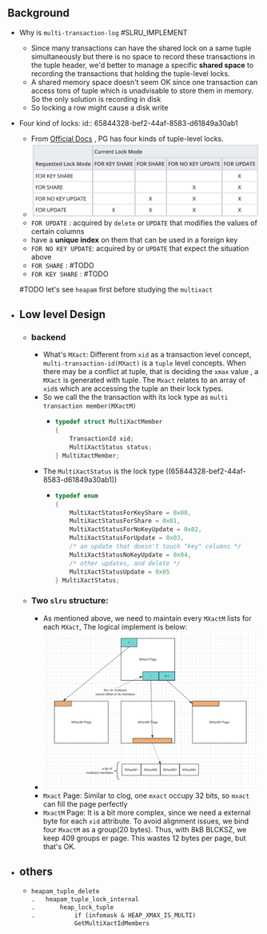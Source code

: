## Background
- Why is `multi-transaction-log` #SLRU_IMPLEMENT
  * Since many transactions can have the shared lock on a same tuple simultaneously but there is no space to record these transactions in the tuple header, we'd better to manage a specific **shared space** to recording the transactions that holding the tuple-level locks.
  * A shared memory space doesn't seem OK since one transaction can access tons of tuple which is unadvisable to store them in memory. So the only solution is recording in disk
  * So locking a row might cause a disk write
- Four kind of locks:
  id:: 65844328-bef2-44af-8583-d61849a30ab1
  * From [Official Docs](https://www.postgresql.org/docs/current/explicit-locking.html#LOCKING-ROWS) , PG has four kinds of tuple-level locks.
  * ![image.png](../assets/tuple-level-lock-table.png)
  * `FOR UPDATE` : acquired by `delete` or `UPDATE` that modifies the values of certain columns
  * have a **unique index** on them that can be used in a foreign key
  * `FOR NO KEY UPDATE`: acquired by or `UPDATE` that expect the situation above
  * `FOR SHARE` : #TODO
  * `FOR KEY SHARE` : #TODO 
  
  #TODO  let's see `heapam` first before studying the `multixact`
- ## Low level Design
  - ### backend
    - What's `MXact`:
      Different from `xid` as a transaction level concept,  `multi-transaction-id(MXact)` is a `tuple` level concepts.  When there may be a conflict at tuple, that is deciding the `xmax` value , a `MXact` is generated with tuple. The `Mxact` relates to an array of `xid`s which are accessing the tuple an their lock types.
    - So we call the the transaction with its lock type as `multi transaction member(MXactM)`
      - ```C
        typedef struct MultiXactMember
        {
        	TransactionId xid;
        	MultiXactStatus status;
        } MultiXactMember;
        ```
    - The `MultiXactStatus` is the lock type ((65844328-bef2-44af-8583-d61849a30ab1))
      - ```C
        typedef enum
        {
        	MultiXactStatusForKeyShare = 0x00,
        	MultiXactStatusForShare = 0x01,
        	MultiXactStatusForNoKeyUpdate = 0x02,
        	MultiXactStatusForUpdate = 0x03,
        	/* an update that doesn't touch "key" columns */
        	MultiXactStatusNoKeyUpdate = 0x04,
        	/* other updates, and delete */
        	MultiXactStatusUpdate = 0x05
        } MultiXactStatus;
        ```
  - ### Two `slru` structure:
    - As mentioned above, we need to maintain every `MXactM` lists for each `MXact`, The logical implement is below:
    - ![🖼 mxact-page.png](../assets/mxact-page.png)
    - `Mxact` Page:
      Similar to clog, one `mxact` occupy 32 bits, so `mxact` can fill the page perfectly
    - `MxactM` Page:
      It is a bit more complex, since we need a external byte for each `xid` attribute. To avoid alignment issues, we bind four `MxactM` as a group(20 bytes). Thus, with 8kB BLCKSZ, we keep 409 groups er page.  This wastes 12 bytes per page, but that's OK.
- ## others
  - ```
    heapam_tuple_delete
    .   heapam_tuple_lock_internal
    .       heap_lock_tuple
    .           if (infomask & HEAP_XMAX_IS_MULTI)
                GetMultiXactIdMembers
    ```